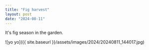 ```yaml
---
title: "Fig harvest"
layout: post
date: "2024-08-11"
---
```


It's fig season in the garden.

![yo yo]({{ site.baseurl }}/assets/images/2024/20240811_144017.jpg)
